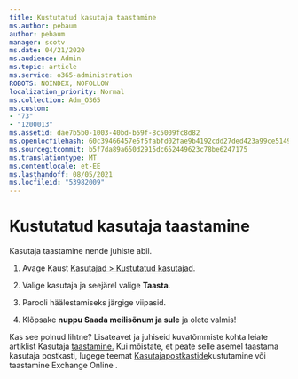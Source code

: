 ```yaml
---
title: Kustutatud kasutaja taastamine
ms.author: pebaum
author: pebaum
manager: scotv
ms.date: 04/21/2020
ms.audience: Admin
ms.topic: article
ms.service: o365-administration
ROBOTS: NOINDEX, NOFOLLOW
localization_priority: Normal
ms.collection: Adm_O365
ms.custom:
- "73"
- "1200013"
ms.assetid: dae7b5b0-1003-40bd-b59f-8c5009fc8d82
ms.openlocfilehash: 60c39466457e5f5fabfd02fae9b4192cdd27ded423a99ce5149b1c102e138097
ms.sourcegitcommit: b5f7da89a650d2915dc652449623c78be6247175
ms.translationtype: MT
ms.contentlocale: et-EE
ms.lasthandoff: 08/05/2021
ms.locfileid: "53982009"
---
```

# <a name="restore-a-deleted-user"></a>Kustutatud kasutaja taastamine

Kasutaja taastamine nende juhiste abil.
  
1. Avage Kaust [Kasutajad \> Kustutatud kasutajad](https://admin.microsoft.com/adminportal/home#/deletedusers).

2. Valige kasutaja ja seejärel valige **Taasta**.

3. Parooli häälestamiseks järgige viipasid.

4. Klõpsake **nuppu Saada meilisõnum ja sule** ja olete valmis!

Kas see polnud lihtne? Lisateavet ja juhiseid kuvatõmmiste kohta leiate artiklist Kasutaja [taastamine.](https://docs.microsoft.com/microsoft-365/admin/add-users/restore-user) Kui mõistate, et peate selle asemel taastama kasutaja postkasti, lugege teemat [Kasutajapostkastide](https://docs.microsoft.com/exchange/recipients-in-exchange-online/delete-or-restore-mailboxes)kustutamine või taastamine Exchange Online .